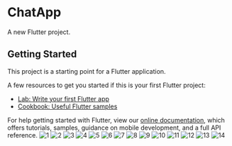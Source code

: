 # ChatApp

A new Flutter project.

## Getting Started

This project is a starting point for a Flutter application.

A few resources to get you started if this is your first Flutter project:

- [Lab: Write your first Flutter app](https://flutter.dev/docs/get-started/codelab)
- [Cookbook: Useful Flutter samples](https://flutter.dev/docs/cookbook)

For help getting started with Flutter, view our
[online documentation](https://flutter.dev/docs), which offers tutorials,
samples, guidance on mobile development, and a full API reference.
![1](https://user-images.githubusercontent.com/63581864/155014485-1831eb27-af33-4bcc-82b5-7b04ac7b6867.jpeg)
![2](https://user-images.githubusercontent.com/63581864/155014486-1fa13dea-2716-46b2-bf34-4ce6a682c79a.jpeg)
![3](https://user-images.githubusercontent.com/63581864/155014487-3bc2fa73-59f5-4c27-95be-1c85db737da9.jpeg)
![4](https://user-images.githubusercontent.com/63581864/155014488-9ed1e205-ab2e-4b74-9f20-4ef2f4619ead.jpeg)
![5](https://user-images.githubusercontent.com/63581864/155014490-5e1feb63-c526-4482-8013-f69b823ba92f.jpeg)
![6](https://user-images.githubusercontent.com/63581864/155014491-67b8f7ac-b73b-4689-ae7e-a35c27f33386.jpeg)
![7](https://user-images.githubusercontent.com/63581864/155014497-36e25442-e345-4776-a698-eb156fc09290.jpeg)
![8](https://user-images.githubusercontent.com/63581864/155014498-9d257985-1d37-49c9-9ed8-a0c61068093d.jpeg)
![9](https://user-images.githubusercontent.com/63581864/155163963-e124a8f8-55b2-4fcd-be50-b22de3a9bd91.jpeg)
![10](https://user-images.githubusercontent.com/63581864/155014503-f744990d-cc89-4038-bfcb-48956ee8d9ba.jpeg)
![11](https://user-images.githubusercontent.com/63581864/155014504-f5b88a46-8d49-4fdd-ba16-0a2052ad1fc8.jpeg)
![12](https://user-images.githubusercontent.com/63581864/155014505-1664f3e1-202c-424e-92ac-b49b08efe55e.jpeg)
![13](https://user-images.githubusercontent.com/63581864/155014468-fe89fb30-e06c-4523-a0e8-390d60d46e65.jpeg)
![14](https://user-images.githubusercontent.com/63581864/155014479-ff6abeab-040d-4ecd-ab6b-4894e1961b80.jpeg)
